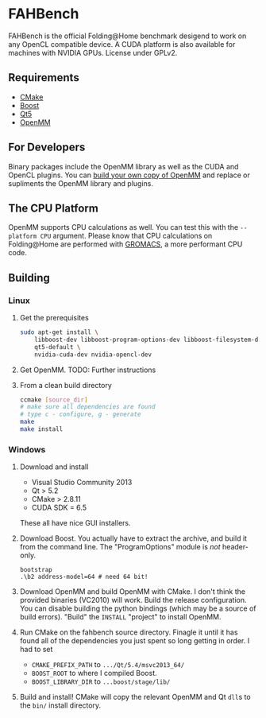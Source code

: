 FAHBench
========

FAHBench is the official Folding@Home benchmark desigend to work on any
OpenCL compatible device. A CUDA platform is also available for machines
with NVIDIA GPUs. License under GPLv2.

Requirements
------------

 - [CMake](http://www.cmake.org/)  
 - [Boost](http://www.boost.org/)
 - [Qt5](http://qt-project.org/)  
 - [OpenMM](http://openmm.org/)


For Developers
--------------

Binary packages include the OpenMM library as well as the CUDA and OpenCL
plugins. You can [build your own copy of
OpenMM](http://github.com/pandegroup/openmm/) and replace or supliments the
OpenMM library and plugins.

The CPU Platform
----------------

OpenMM supports CPU calculations as well. You can test this with the
`--platform CPU` argument. Please know that CPU calculations on
Folding@Home are performed with [GROMACS](http://gromacs.org), a more
performant CPU code.

Building
--------

### Linux

 1. Get the prerequisites

    ```bash
    sudo apt-get install \
        libboost-dev libboost-program-options-dev libboost-filesystem-dev \
        qt5-default \
        nvidia-cuda-dev nvidia-opencl-dev
    ```

 1. Get OpenMM. TODO: Further instructions

 1. From a clean build directory

    ```bash
    ccmake [source_dir]
    # make sure all dependencies are found
    # type c - configure, g - generate
    make
    make install
    ```

### Windows

 1. Download and install 
	  - Visual Studio Community 2013
	  - Qt > 5.2
	  - CMake > 2.8.11
	  - CUDA SDK = 6.5

	These all have nice GUI installers.

 2. Download Boost. You actually have to extract the archive, and build it
    from the command line. The "ProgramOptions" module is *not*
    header-only.

	```batch
	bootstrap
	.\b2 address-model=64 # need 64 bit!
	```

 3. Download OpenMM and build OpenMM with CMake. I don't think the provided
    binaries (VC2010) will work. Build the release configuration. You can
    disable building the python bindings (which may be a source of build
    errors). "Build" the `INSTALL` "project" to install OpenMM.

 4. Run CMake on the fahbench source directory. Finagle it until it has
    found all of the dependencies you just spent so long getting in order.
    I had to set
	 
     - `CMAKE_PREFIX_PATH` to `.../Qt/5.4/msvc2013_64/`
	 - `BOOST_ROOT` to where I compiled	Boost. 
	 - `BOOST_LIBRARY_DIR` to `...boost/stage/lib/`

 5. Build and install! CMake will copy the relevant OpenMM and Qt `dll`s to
    the `bin/` install directory.

